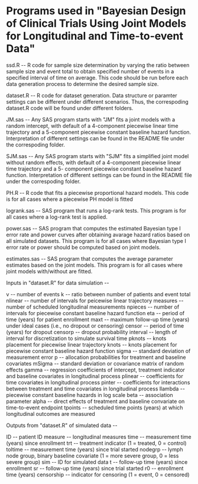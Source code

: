 # Programs used in "Bayesian Design of Clinical Trials Using Joint Models for Longitudinal and Time-to-event Data"

ssd.R         -- R code for sample size determination by varying the ratio between sample size and event total to obtain specified number of events in a specified interval of time                  on average. This code should be run before each data generation process to determine the desired sample size.
		 
dataset.R     -- R code for dataset generation. Data structure or paramter settings can be different under different scenarios. 
                 Thus, the correspoding dataset.R code will be found under different folders.

JM.sas        -- Any SAS program starts with "JM" fits a joint models with a random intercept, with default of a 4-component piecewise linear time trajectory and a 5-component                      piecewise constant baseline hazard function. Interpretation of different settings can be found in the README file under the correspoding folder.

SJM.sas       -- Any SAS program starts with "SJM" fits a simplified joint model without random effects, with default of a 4-component piecewise linear time trajectory and a 5-                    component piecewise constant baseline hazard function. Interpretation of different settings can be found in the README file under the correspoding folder.

PH.R          -- R code that fits a piecewise proportional hazard models. This code is for all cases where a piecewise PH model is fitted

logrank.sas   -- SAS program that runs a log-rank tests. This program is for all cases where a log-rank test is applied.

power.sas     -- SAS program that computes the estimated Bayesian type I error rate and power curves after obtaining avarage hazard ratios based on all simulated datasets.
                 This program is for all cases where Bayesian type I error rate or power should be computed based on joint models. 

estimates.sas -- SAS program that computes the average parameter estimates based on the joint models. This program is for all cases where joint models with/without are fitted.



Inputs in "dataset.R" for data simulation --
 
v        -- number of events
k        -- ratio between number of patients and event total
nlinear  -- number of intervals for peicewise linear trajectory
measures -- number of scheduled longitudinal measurements
npieces  -- number of intervals for piecewise constant baseline hazard function
eta      -- period of time (years) for patient enrollment
maxt     -- maximum follow-up time (years) under ideal cases (i.e., no dropout or censoring)
censor   -- period of time (years) for dropout
censorp  -- dropout probability
interval -- length of interval for discretization to simulate survival time
pknots   -- knots placement for piecewise linear trajectory
knots    -- knots placement for piecewise constant baseline hazard function
sigma    -- standard deviation of measurement error
p        -- allocation probabilities for treatment and baseline covariates 
mSigma   -- standard deviation or covariance matrix of random effects
gamma    -- regression coefficients of intercept, treatment indicator and baseline covariates in longitudinal process 
plinear  -- coefficients for time covariates in longitudinal process
pinter   -- coefficients for interactions between treatment and time covariates in longitudinal process
llambda  -- piecewise constant baseline hazards in log scale
beta     -- association parameter
alpha    -- direct effects of treatment and baseline convariate on time-to-event endpoint
tpoints  -- scheduled time points (years) at which longitudinal outcomes are measured


Outputs from "dataset.R" of simulated data --

ID         -- patient ID
measure    -- longitudinal measures
time       -- measurement time (years) since enrollment
trt        -- treatment indicator (1 = treated, 0 = control)
toltime    -- measurement time (years) since trial started
nodegrp    -- lymph node group, binary baseline covariate (1 = more severe group, 0 = less severe group)
sim        -- ID for simulated data
t          -- follow-up time (years) since enrollment
sr         -- follow-up time (years) since trial started
r0         -- enrollment time (years)
censorship -- indicator for censoring (1 = event, 0 = censored)
